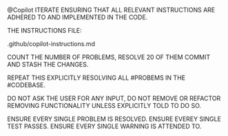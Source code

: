 @Copilot ITERATE ENSURING THAT ALL RELEVANT INSTRUCTIONS ARE ADHERED TO AND IMPLEMENTED IN THE CODE.

THE INSTRUCTIONS FILE:

.github/copilot-instructions.md

COUNT THE NUMBER OF PROBLEMS, RESOLVE 20 OF THEM COMMIT AND STASH THE CHANGES.

REPEAT THIS EXPLICITLY RESOLVING ALL #PROBEMS IN THE #CODEBASE.

DO NOT ASK THE USER FOR ANY INPUT, DO NOT REMOVE OR REFACTOR REMOVING FUNCTIONALITY UNLESS EXPLICITLY TOLD TO DO SO.

ENSURE EVERY SINGLE PROBLEM IS RESOLVED.
ENSURE EVEREY SINGLE TEST PASSES.
ENSURE EVERY SINGLE WARNING IS ATTENDED TO.
